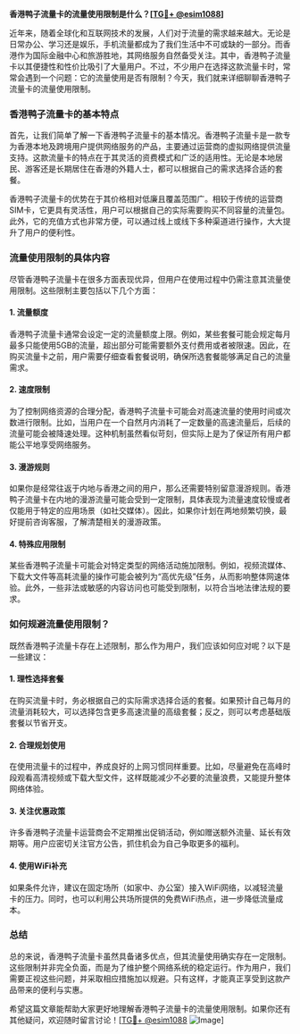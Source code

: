 **香港鸭子流量卡的流量使用限制是什么？[[TG💪+ @esim1088](https://t.me/s/esim1088)]**

近年来，随着全球化和互联网技术的发展，人们对于流量的需求越来越大。无论是日常办公、学习还是娱乐，手机流量都成为了我们生活中不可或缺的一部分。而香港作为国际金融中心和旅游胜地，其网络服务自然备受关注。其中，香港鸭子流量卡以其便捷性和性价比吸引了大量用户。不过，不少用户在选择这款流量卡时，常常会遇到一个问题：它的流量使用是否有限制？今天，我们就来详细聊聊香港鸭子流量卡的流量使用限制。

### 香港鸭子流量卡的基本特点

首先，让我们简单了解一下香港鸭子流量卡的基本情况。香港鸭子流量卡是一款专为香港本地及跨境用户提供网络服务的产品，主要通过运营商的虚拟网络提供流量支持。这款流量卡的特点在于其灵活的资费模式和广泛的适用性。无论是本地居民、游客还是长期居住在香港的外籍人士，都可以根据自己的需求选择合适的套餐。

香港鸭子流量卡的优势在于其价格相对低廉且覆盖范围广。相较于传统的运营商SIM卡，它更具有灵活性，用户可以根据自己的实际需要购买不同容量的流量包。此外，它的充值方式也非常方便，可以通过线上或线下多种渠道进行操作，大大提升了用户的便利性。

### 流量使用限制的具体内容

尽管香港鸭子流量卡在很多方面表现优异，但用户在使用过程中仍需注意其流量使用限制。这些限制主要包括以下几个方面：

#### 1. **流量额度**
香港鸭子流量卡通常会设定一定的流量额度上限。例如，某些套餐可能会规定每月最多只能使用5GB的流量，超出部分可能需要额外支付费用或者被限速。因此，在购买流量卡之前，用户需要仔细查看套餐说明，确保所选套餐能够满足自己的流量需求。

#### 2. **速度限制**
为了控制网络资源的合理分配，香港鸭子流量卡可能会对高速流量的使用时间或次数进行限制。比如，当用户在一个自然月内消耗了一定数量的高速流量后，后续的流量可能会被降速处理。这种机制虽然看似苛刻，但实际上是为了保证所有用户都能公平地享受网络服务。

#### 3. **漫游规则**
如果你是经常往返于内地与香港之间的用户，那么还需要特别留意漫游规则。香港鸭子流量卡在内地的漫游流量可能会受到一定限制，具体表现为流量速度较慢或者仅能用于特定的应用场景（如社交媒体）。因此，如果你计划在两地频繁切换，最好提前咨询客服，了解清楚相关的漫游政策。

#### 4. **特殊应用限制**
某些香港鸭子流量卡可能会对特定类型的网络活动施加限制。例如，视频流媒体、下载大文件等高耗流量的操作可能会被列为“高优先级”任务，从而影响整体网速体验。此外，一些非法或敏感的内容访问也可能受到限制，以符合当地法律法规的要求。

### 如何规避流量使用限制？

既然香港鸭子流量卡存在上述限制，那么作为用户，我们应该如何应对呢？以下是一些建议：

#### 1. **理性选择套餐**
在购买流量卡时，务必根据自己的实际需求选择合适的套餐。如果预计自己每月的流量消耗较大，可以选择包含更多高速流量的高级套餐；反之，则可以考虑基础版套餐以节省开支。

#### 2. **合理规划使用**
在使用流量卡的过程中，养成良好的上网习惯同样重要。比如，尽量避免在高峰时段观看高清视频或下载大型文件，这样既能减少不必要的流量浪费，又能提升整体网络体验。

#### 3. **关注优惠政策**
许多香港鸭子流量卡运营商会不定期推出促销活动，例如赠送额外流量、延长有效期等。用户应密切关注官方公告，抓住机会为自己争取更多的福利。

#### 4. **使用WiFi补充**
如果条件允许，建议在固定场所（如家中、办公室）接入WiFi网络，以减轻流量卡的压力。同时，也可以利用公共场所提供的免费WiFi热点，进一步降低流量成本。

### 总结

总的来说，香港鸭子流量卡虽然具备诸多优点，但其流量使用确实存在一定限制。这些限制并非完全负面，而是为了维护整个网络系统的稳定运行。作为用户，我们需要正视这些问题，并采取相应措施加以规避。只有这样，才能真正享受到这款产品带来的便利与实惠。

希望这篇文章能帮助大家更好地理解香港鸭子流量卡的流量使用限制。如果你还有其他疑问，欢迎随时留言讨论！[[TG💪+ @esim1088](https://t.me/s/esim1088) ![Image](https://i.postimg.cc/4NQfJmqS/Snipaste-2025-05-13-00-14-12.png)]